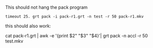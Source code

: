 This should not hang the pack program

    timeout 25. grt pack -i pack-r1.grt -n test -r 50 pack-r1.mkv

this should also work:

   cat pack-r1.grt | awk -e '{print $2" "$3" "$4}'| grt pack -n accl -r 50  test.mkv


